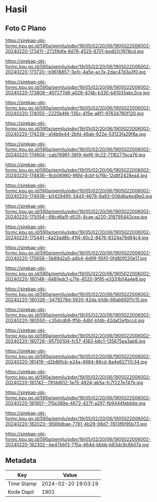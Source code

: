 # Hasil

## Foto C Plano

https://sirekap-obj-formc.kpu.go.id/590a/pemilu/pdpr/19/05/02/20/06/1905022006002-20240220-173411--272f9dfa-8d78-4525-8701-bed07c1978cd.jpg

https://sirekap-obj-formc.kpu.go.id/590a/pemilu/pdpr/19/05/02/20/06/1905022006002-20240220-173720--b9618857-3e1c-4a5e-ac7a-2dac47d3a3f0.jpg

https://sirekap-obj-formc.kpu.go.id/590a/pemilu/pdpr/19/05/02/20/06/1905022006002-20240220-173809--407277d8-a026-474b-b330-b61035abc3ce.jpg

https://sirekap-obj-formc.kpu.go.id/590a/pemilu/pdpr/19/05/02/20/06/1905022006002-20240220-174055--2225b4f4-135c-415e-a6f1-97634760f120.jpg

https://sirekap-obj-formc.kpu.go.id/590a/pemilu/pdpr/19/05/02/20/06/1905022006002-20240220-174236--a14b6e44-2bfd-46ab-922e-53123fa29f8a.jpg

https://sirekap-obj-formc.kpu.go.id/590a/pemilu/pdpr/19/05/02/20/06/1905022006002-20240220-174604--cab78961-36f9-4ef6-9c22-7116277bca76.jpg

https://sirekap-obj-formc.kpu.go.id/590a/pemilu/pdpr/19/05/02/20/06/1905022006002-20240220-174836--9cb06980-96fd-4cbf-b76b-12d8f2428ea4.jpg

https://sirekap-obj-formc.kpu.go.id/590a/pemilu/pdpr/19/05/02/20/06/1905022006002-20240220-174938--b0429495-34d3-4678-8a93-008d6a4ed9e0.jpg

https://sirekap-obj-formc.kpu.go.id/590a/pemilu/pdpr/19/05/02/20/06/1905022006002-20240220-175054--68cd6a1f-d525-4cae-a220-318795443cea.jpg

https://sirekap-obj-formc.kpu.go.id/590a/pemilu/pdpr/19/05/02/20/06/1905022006002-20240220-175441--4a23ad8b-41f4-40c2-8476-8324a79d94c4.jpg

https://sirekap-obj-formc.kpu.go.id/590a/pemilu/pdpr/19/05/02/20/06/1905022006002-20240220-175658--5b89d2a5-a4b4-4d99-95f0-0fd80f020e17.jpg

https://sirekap-obj-formc.kpu.go.id/590a/pemilu/pdpr/19/05/02/20/06/1905022006002-20240220-180148--6481edc1-c7fe-4520-9f95-e3331b04a4e8.jpg

https://sirekap-obj-formc.kpu.go.id/590a/pemilu/pdpr/19/05/02/20/06/1905022006002-20240220-180326--3479278d-5920-42da-b1db-66ab692f1c15.jpg

https://sirekap-obj-formc.kpu.go.id/590a/pemilu/pdpr/19/05/02/20/06/1905022006002-20240220-180550--c35dcdb9-ff5b-4dbf-b1db-42daf2efbccd.jpg

https://sirekap-obj-formc.kpu.go.id/590a/pemilu/pdpr/19/05/02/20/06/1905022006002-20240220-180726--95750104-fc57-4183-b6c1-135675ea3ab6.jpg

https://sirekap-obj-formc.kpu.go.id/590a/pemilu/pdpr/19/05/02/20/06/1905022006002-20240220-181419--d2b86fcb-e24a-4684-86cd-8a4e62717c34.jpg

https://sirekap-obj-formc.kpu.go.id/590a/pemilu/pdpr/19/05/02/20/06/1905022006002-20240220-181742--791dd612-1a75-4924-ab5a-fc7f227e747b.jpg

https://sirekap-obj-formc.kpu.go.id/590a/pemilu/pdpr/19/05/02/20/06/1905022006002-20240220-181907--7f5e389a-4672-427f-a297-fb9444febb6e.jpg

https://sirekap-obj-formc.kpu.go.id/590a/pemilu/pdpr/19/05/02/20/06/1905022006002-20240220-182023--9589dbae-7761-4b29-98d7-7813f6f95b73.jpg

https://sirekap-obj-formc.kpu.go.id/590a/pemilu/pdpr/19/05/02/20/06/1905022006002-20240220-182302--be47bbf3-715a-464d-bbbb-b83dc9c6b07a.jpg


## Metadata

| Key        | Value               |
| ---------- | ------------------- |
| Time Stamp | 2024-02-20 19:03:19 |
| Kode Dapil | 1901                |



